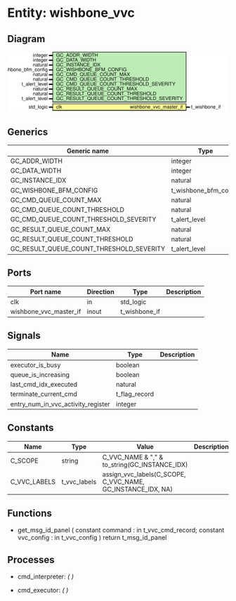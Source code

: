 # Entity: wishbone_vvc
## Diagram
![Diagram](wishbone_vvc.svg "Diagram")
## Generics
| Generic name                             | Type                  | Value                         | Description |
| ---------------------------------------- | --------------------- | ----------------------------- | ----------- |
| GC_ADDR_WIDTH                            | integer               | 8                             |             |
| GC_DATA_WIDTH                            | integer               | 32                            |             |
| GC_INSTANCE_IDX                          | natural               | 1                             |             |
| GC_WISHBONE_BFM_CONFIG                   | t_wishbone_bfm_config | C_WISHBONE_BFM_CONFIG_DEFAULT |             |
| GC_CMD_QUEUE_COUNT_MAX                   | natural               | 1000                          |             |
| GC_CMD_QUEUE_COUNT_THRESHOLD             | natural               | 950                           |             |
| GC_CMD_QUEUE_COUNT_THRESHOLD_SEVERITY    | t_alert_level         | WARNING                       |             |
| GC_RESULT_QUEUE_COUNT_MAX                | natural               | 1000                          |             |
| GC_RESULT_QUEUE_COUNT_THRESHOLD          | natural               | 950                           |             |
| GC_RESULT_QUEUE_COUNT_THRESHOLD_SEVERITY | t_alert_level         | WARNING                       |             |
## Ports
| Port name              | Direction | Type          | Description |
| ---------------------- | --------- | ------------- | ----------- |
| clk                    | in        | std_logic     |             |
| wishbone_vvc_master_if | inout     | t_wishbone_if |             |
## Signals
| Name                               | Type          | Description |
| ---------------------------------- | ------------- | ----------- |
| executor_is_busy                   | boolean       |             |
| queue_is_increasing                | boolean       |             |
| last_cmd_idx_executed              | natural       |             |
| terminate_current_cmd              | t_flag_record |             |
| entry_num_in_vvc_activity_register | integer       |             |
## Constants
| Name         | Type         | Value                                                        | Description |
| ------------ | ------------ | ------------------------------------------------------------ | ----------- |
| C_SCOPE      | string       |  C_VVC_NAME & "," & to_string(GC_INSTANCE_IDX)               |             |
| C_VVC_LABELS | t_vvc_labels |  assign_vvc_labels(C_SCOPE, C_VVC_NAME, GC_INSTANCE_IDX, NA) |             |
## Functions
- get_msg_id_panel <font id="function_arguments">(    constant command    : in t_vvc_cmd_record;
    constant vvc_config : in t_vvc_config
  )</font> <font id="function_return">return t_msg_id_panel</font>
## Processes
- cmd_interpreter: _(  )_

- cmd_executor: _(  )_

